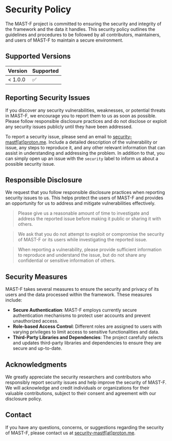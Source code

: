 # Security Policy

The MAST-F project is committed to ensuring the security and integrity of the framework and the data it handles. This security policy outlines the guidelines and procedures to be followed by all contributors, maintainers, and users of MAST-F to maintain a secure environment.

## Supported Versions

| Version | Supported           |
| ------- | ------------------- |
| < 1.0.0 |  :white_check_mark: |

## Reporting Security Issues

If you discover any security vulnerabilities, weaknesses, or potential threats in MAST-F, we encourage you to report them to us as soon as possible. Please follow responsible disclosure practices and do not disclose or exploit any security issues publicly until they have been addressed.

To report a security issue, please send an email to [security-mastf[at]proton.me](mailto:security-mastf[at]proton.me). Include a detailed description of the vulnerability or issue, any steps to reproduce it, and any other relevant information that can assist in understanding and addressing the problem. In addition to that, you can simply open up an issue with the `security` label to inform us about a possible security issue.

## Responsible Disclosure

We request that you follow responsible disclosure practices when reporting security issues to us. This helps protect the users of MAST-F and provides an opportunity for us to address and mitigate vulnerabilities effectively.

> Please give us a reasonable amount of time to investigate and address the reported issue before making it public or sharing it with others.

> We ask that you do not attempt to exploit or compromise the security of MAST-F or its users while investigating the reported issue.

> When reporting a vulnerability, please provide sufficient information to reproduce and understand the issue, but do not share any confidential or sensitive information of others.

## Security Measures

MAST-F takes several measures to ensure the security and privacy of its users and the data processed within the framework. These measures include:

+ **Secure Authentication**: MAST-F employs currently secure authentication mechanisms to protect user accounts and prevent unauthorized access.
+ **Role-based Access Control**: Different roles are assigned to users with varying privileges to limit access to sensitive functionalities and data.
+ **Third-Party Libraries and Dependencies**: The project carefully selects and updates third-party libraries and dependencies to ensure they are secure and up-to-date.

## Acknowledgments

We greatly appreciate the security researchers and contributors who responsibly report security issues and help improve the security of MAST-F. We will acknowledge and credit individuals or organizations for their valuable contributions, subject to their consent and agreement with our disclosure policy.

## Contact

If you have any questions, concerns, or suggestions regarding the security of MAST-F, please contact us at [security-mastf[at]proton.me](mailto:security-mastf[at]proton.me).